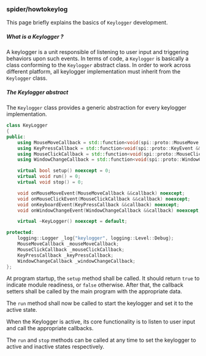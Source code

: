 ### spider/howtokeylog

This page briefly explains the basics of `Keylogger` development.

##### What is a Keylogger ?
A keylogger is a unit responsible of listening to user input and triggering behaviors upon such events.
In terms of code, a `Keylogger` is basically a class conforming to the `Keylogger` abstract class.
In order to work across different platform, all keylogger implementation must inherit from the `Keylogger` class.

##### The Keylogger abstract
The `Keylogger` class provides a generic abstraction for every keylogger implementation.

```cpp
class KeyLogger
{
public:
	using MouseMoveCallback = std::function<void(spi::proto::MouseMove &&)>;
	using KeyPressCallback = std::function<void(spi::proto::KeyEvent &&)>;
	using MouseClickCallback = std::function<void(spi::proto::MouseClick &&)>;
	using WindowChangeCallback = std::function<void(spi::proto::WindowChanged &&)>;

	virtual bool setup() noexcept = 0;
	virtual void run() = 0;
	virtual void stop() = 0;

	void onMouseMoveEvent(MouseMoveCallback &&callback) noexcept;
	void onMouseClickEvent(MouseClickCallback &&callback) noexcept;
	void onKeyboardEvent(KeyPressCallback &&callback) noexcept;
	void onWindowChangeEvent(WindowChangeCallback &&callback) noexcept;

	virtual ~KeyLogger() noexcept = default;

protected:
	logging::Logger _log{"keylogger", logging::Level::Debug};
	MouseMoveCallback _mouseMoveCallback;
	MouseClickCallback _mouseClickCallback;
	KeyPressCallback _keyPressCallback;
	WindowChangeCallback _windowChangeCallback;
};
```

At program startup, the `setup` method shall be called. It should return `true` to indicate module readiness, or `false` otherwise.
After that, the callback setters shall be called by the main program with the appropriate data.


The `run` method shall now be called to start the keylogger and set it to the active state.

When the Keylogger is active, its core functionality is to listen to user input and call the appropriate callbacks.

The `run` and `stop` methods can be called at any time to set the keylogger to active and inactive states respectively.
